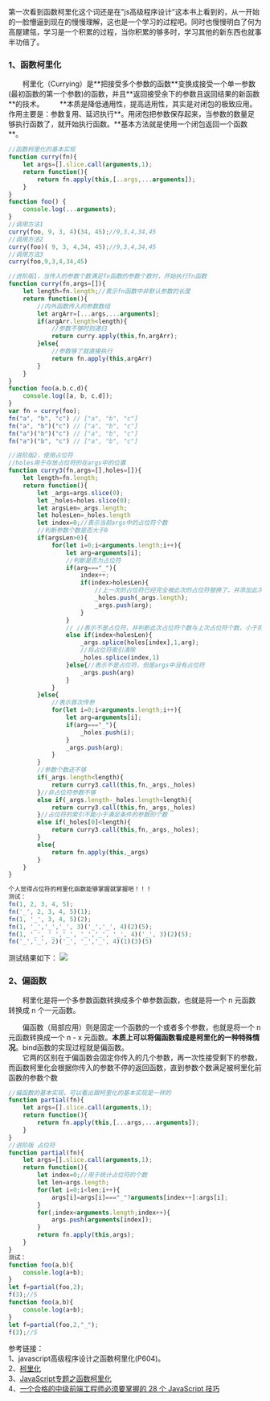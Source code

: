 ​		第一次看到函数柯里化这个词还是在"js高级程序设计"这本书上看到的，从一开始的一脸懵逼到现在的慢慢理解，这也是一个学习的过程吧。同时也慢慢明白了何为高屋建瓴，学习是一个积累的过程，当你积累的够多时，学习其他的新东西也就事半功倍了。

<h3>1、函数柯里化</h3>
&#8195;&#8195;柯里化（Currying）是**把接受多个参数的函数**变换成接受一个单一参数(最初函数的第一个参数)的函数，并且**返回接受余下的参数且返回结果的新函数**的技术。  
&#8195;&#8195;**本质是降低通用性，提高适用性，其实是对闭包的极致应用。作用主要是：参数复用、延迟执行**。用闭包把参数保存起来，当参数的数量足够执行函数了，就开始执行函数。**基本方法就是使用一个闭包返回一个函数**。

```javascript          
//函数柯里化的基本实现
function curry(fn){
    let args=[].slice.call(arguments,1);
    return function(){
        return fn.apply(this,[..args,...arguments]);
    }
}
function foo() {
    console.log(...arguments);
}
//调用方法1
curry(foo, 9, 3, 4)(34, 45);//9,3,4,34,45
//调用方法2
curry(foo)( 9, 3, 4,34, 45);//9,3,4,34,45
//调用方法3
curry(foo,9,3,4,34,45)

//进阶版1，当传入的参数个数满足fn函数的参数个数时，开始执行fn函数
function curry(fn,args=[]){
    let length=fn.length;//表示fn函数中非默认参数的长度
    return function(){
        //内外函数传入的参数数组
        let argArr=[...args,...arguments];
        if(argArr.length<length){
            //参数不够时则递归
            return curry.apply(this,fn,argArr);
        }else{
            //参数够了就直接执行
            return fn.apply(this,argArr)
        }
    }
}
function foo(a,b,c,d){
    console.log([a, b, c,d]);
}
var fn = curry(foo);
fn("a", "b", "c") // ["a", "b", "c"]
fn("a", "b")("c") // ["a", "b", "c"]
fn("a")("b")("c") // ["a", "b", "c"]
fn("a")("b", "c") // ["a", "b", "c"]

//进阶版2，使用占位符
//holes用于存放占位符的在args中的位置
function curry3(fn,args=[],holes=[]){
    let length=fn.length;
    return function(){
        let _args=args.slice(0);
        let _holes=holes.slice(0);
        let argsLen=_args.length;
        let holesLen=_holes.length
        let index=0;//表示当前args中的占位符个数
        //判断参数个数是否大于0
        if(argsLen>0){
            for(let i=0;i<arguments.length;i++){
                let arg=arguments[i];
                //判断是否为占位符
                if(arg==="_"){
                    index++;
                    if(index>holesLen){
                        //上一次的占位符已经完全被此次的占位符替换了，并添加此次占位符到占位符数组中以及总参数数组中
                        _holes.push(_args.length);
                        _args.push(arg);
                    }                   
                }
                // //表示不是占位符，并判断此次占位符个数与上次占位符个数，小于则替换占位符，大于则添加args后面
                else if(index<holesLen){
                    _args.splice(holes[index],1,arg);
                    //将占位符索引清除
                    _holes.splice(index,1)
                }else{//表示不是占位符，但是args中没有占位符
                    _args.push(arg)
                }
            }
        }else{
            //表示首次传参
            for(let i=0;i<arguments.length;i++){
                let arg=arguments[i];
                if(arg==="_"){
                    _holes.push(i);
                }
                _args.push(arg);
            }
        }
        //参数个数还不够
        if(_args.length<length){
            return curry3.call(this,fn,_args,_holes)
        }//非占位符参数不够
        else if(_args.length-_holes.length<length){
            return curry3.call(this,fn,_args,_holes)   
        }//占位符的索引不能小于满足条件的参数的个数
        else if(_holes[0]<length){
            return curry3.call(this,fn,_args,_holes);   
        }
        else{
            return fn.apply(this,_args)
        }
    }
}
```
```js
个人觉得占位符的柯里化函数能够掌握就掌握吧！！！
测试：
fn(1, 2, 3, 4, 5);
fn('_', 2, 3, 4, 5)(1);
fn(1, '_', 3, 4, 5)(2);
fn(1, '_','_','_', 3)('_','_', 4)(2)(5);
fn(1, '_', '_','_', '_','_', '_', 4)('_', 3)(2)(5);
fn('_','_', 2)('_', '_','_', 4)(1)(3)(5)
```
测试结果如下：
![](https://user-gold-cdn.xitu.io/2019/6/8/16b37758807c2413?w=285&h=161&f=png&s=10634)
        

<h3>2、偏函数</h3> 
&#8195;&#8195;柯里化是将一个多参数函数转换成多个单参数函数，也就是将一个 n 元函数转换成 n 个一元函数。

&#8195;&#8195;偏函数（局部应用）则是固定一个函数的一个或者多个参数，也就是将一个 n 元函数转换成一个 n - x 元函数。**本质上可以将偏函数看成是柯里化的一种特殊情况**。bind函数的实现过程就是偏函数。    
&#8195;&#8195;它两的区别在于偏函数会固定你传入的几个参数，再一次性接受剩下的参数，而函数柯里化会根据你传入的参数不停的返回函数，直到参数个数满足被柯里化前函数的参数个数

```javascript       
//偏函数的基本实现，可以看出跟柯里化的基本实现是一样的
function partial(fn){
    let args=[].slice.call(arguments,1);
    return function(){
        return fn.apply(this,[...args,...arguments]);
    }
}
//进阶版 占位符
function partial(fn){
    let args=[].slice.call(arguments,1);
    return function(){
        let index=0;//用于统计占位符的个数
        let len=args.length;
        for(let i=0;i<len;i++){
            args[i]=args[i]==="_"?arguments[index++]:args[i];
        }
        for(;index<arguments.length;index++){
            args.push(arguments[index]);
        }
        return fn.apply(this,args);
    }
}
测试：
function foo(a,b){
    console.log(a+b);
}
let f=partial(foo,2);
f(3);//5
function foo(a,b){
    console.log(a+b);
}
let f=partial(foo,2,"_");
f(3);//5
```
参考链接：  
1、javascript高级程序设计之函数柯里化(P604)。   
2、[柯里化](https://baike.baidu.com/item/%E6%9F%AF%E9%87%8C%E5%8C%96/10350525?fr=aladdin)    
3、[JavaScript专题之函数柯里化](https://github.com/mqyqingfeng/Blog/issues/42)   
4、[一个合格的中级前端工程师必须要掌握的 28 个 JavaScript 技巧](https://juejin.im/post/5cef46226fb9a07eaf2b7516#heading-10)
<Valine></Valine>